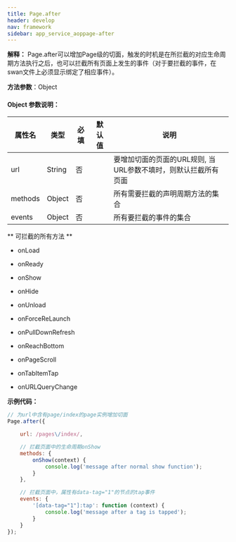 ```yaml
---
title: Page.after
header: develop
nav: framework
sidebar: app_service_aoppage-after
---
```

 

**解释：** Page.after可以增加Page级的切面，触发的时机是在所拦截的对应生命周期方法执行之后，也可以拦截所有页面上发生的事件（对于要拦截的事件，在swan文件上必须显示绑定了相应事件）。

**方法参数**：Object

#### **Object 参数说明**：

|属性名 |类型  |必填 | 默认值 |说明|
|---- | ---- | ---- | ----|----|
|url |String | 否 | | 要增加切面的页面的URL规则, 当URL参数不填时，则默认拦截所有页面 |
|methods | Object | 否 | | 所有需要拦截的声明周期方法的集合 |
|events | Object | 否 | | 所有要拦截的事件的集合 |

** 可拦截的所有方法 **

* onLoad

* onReady

* onShow

* onHide

* onUnload

* onForceReLaunch

* onPullDownRefresh

* onReachBottom

* onPageScroll

* onTabItemTap

* onURLQueryChange

**示例代码：**

```js
// 为url中含有page/index的page实例增加切面
Page.after({

    url: /pages\/index/,

    // 拦截页面中的生命周期onShow
    methods: {
        onShow(context) {
            console.log('message after normal show function');
        }
    },

    // 拦截页面中，属性有data-tag="1"的节点的tap事件
    events: {
        '[data-tag="1"]:tap': function (context) {
            console.log('message after a tag is tapped');
        }
    }
});
```